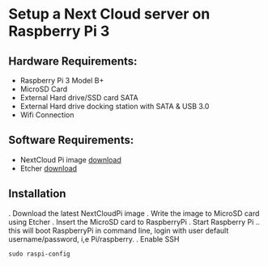 # Setup a Next Cloud server on Raspberry Pi 3

## Hardware Requirements:
* Raspberry Pi 3 Model B+
* MicroSD Card
* External Hard drive/SSD card SATA
* External Hard drive docking station with SATA & USB 3.0
* Wifi Connection

## Software Requirements:
* NextCloud Pi image [download](https://ownyourbits.com/downloads/)
* Etcher [download](https://etcher.io)

## Installation
. Download the latest NextCloudPi image
. Write the image to MicroSD card using Etcher
. Insert the MicroSD card to RaspberryPi
. Start Raspberry Pi
.. this will boot RaspberryPi in command line, login with user default username/password, i,e Pi/raspberry.
. Enable SSH
```
sudo raspi-config
```
